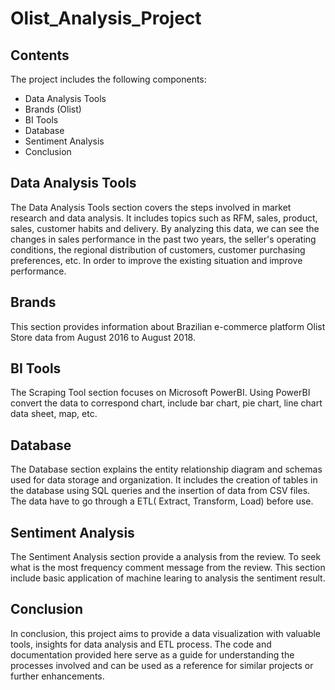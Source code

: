 # Olist_Analysis_Project

## Contents

The project includes the following components:

- Data Analysis Tools
- Brands (Olist)
- BI Tools
- Database
- Sentiment Analysis
- Conclusion

## Data Analysis Tools

The Data Analysis Tools section covers the steps involved in market research and data analysis. It includes topics such as RFM, sales, product, sales, customer habits and delivery. By analyzing this data, we can see the changes in sales performance in the past two years, the seller's operating conditions, the regional distribution of customers, customer purchasing preferences, etc. In order to improve the existing situation and improve performance.

## Brands

This section provides information about Brazilian e-commerce platform Olist Store data from August 2016 to August 2018. 


## BI Tools

The Scraping Tool section focuses on Microsoft PowerBI. Using PowerBI convert the data to correspond chart, include bar chart, pie chart, line chart data sheet, map, etc. 

## Database

The Database section explains the entity relationship diagram and schemas used for data storage and organization. It includes the creation of tables in the database using SQL queries and the insertion of data from CSV files. The data have to go through a ETL( Extract, Transform, Load) before use.
## Sentiment Analysis


The Sentiment Analysis section provide a analysis from the review. To seek what is the most frequency comment message from the review. This section include basic application of machine learing to analysis the sentiment result.

## Conclusion
In conclusion, this project aims to provide a data visualization with valuable tools, insights for data analysis and ETL process. The code and documentation provided here serve as a guide for understanding the processes involved and can be used as a reference for similar projects or further enhancements.
